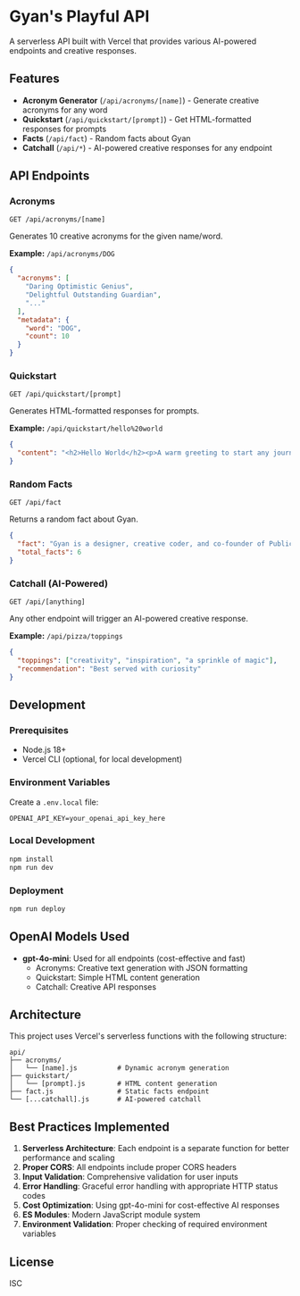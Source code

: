 # Gyan's Playful API

A serverless API built with Vercel that provides various AI-powered endpoints and creative responses.

## Features

- **Acronym Generator** (`/api/acronyms/[name]`) - Generate creative acronyms for any word
- **Quickstart** (`/api/quickstart/[prompt]`) - Get HTML-formatted responses for prompts
- **Facts** (`/api/fact`) - Random facts about Gyan
- **Catchall** (`/api/*`) - AI-powered creative responses for any endpoint

## API Endpoints

### Acronyms
```
GET /api/acronyms/[name]
```
Generates 10 creative acronyms for the given name/word.

**Example:** `/api/acronyms/DOG`
```json
{
  "acronyms": [
    "Daring Optimistic Genius",
    "Delightful Outstanding Guardian",
    "..."
  ],
  "metadata": {
    "word": "DOG",
    "count": 10
  }
}
```

### Quickstart
```
GET /api/quickstart/[prompt]
```
Generates HTML-formatted responses for prompts.

**Example:** `/api/quickstart/hello%20world`
```json
{
  "content": "<h2>Hello World</h2><p>A warm greeting to start any journey...</p>"
}
```

### Random Facts
```
GET /api/fact
```
Returns a random fact about Gyan.

```json
{
  "fact": "Gyan is a designer, creative coder, and co-founder of Public Knowledge Studio.",
  "total_facts": 6
}
```

### Catchall (AI-Powered)
```
GET /api/[anything]
```
Any other endpoint will trigger an AI-powered creative response.

**Example:** `/api/pizza/toppings`
```json
{
  "toppings": ["creativity", "inspiration", "a sprinkle of magic"],
  "recommendation": "Best served with curiosity"
}
```

## Development

### Prerequisites
- Node.js 18+
- Vercel CLI (optional, for local development)

### Environment Variables
Create a `.env.local` file:
```
OPENAI_API_KEY=your_openai_api_key_here
```

### Local Development
```bash
npm install
npm run dev
```

### Deployment
```bash
npm run deploy
```

## OpenAI Models Used

- **gpt-4o-mini**: Used for all endpoints (cost-effective and fast)
  - Acronyms: Creative text generation with JSON formatting
  - Quickstart: Simple HTML content generation
  - Catchall: Creative API responses

## Architecture

This project uses Vercel's serverless functions with the following structure:

```
api/
├── acronyms/
│   └── [name].js          # Dynamic acronym generation
├── quickstart/
│   └── [prompt].js        # HTML content generation
├── fact.js                # Static facts endpoint
└── [...catchall].js       # AI-powered catchall
```

## Best Practices Implemented

1. **Serverless Architecture**: Each endpoint is a separate function for better performance and scaling
2. **Proper CORS**: All endpoints include proper CORS headers
3. **Input Validation**: Comprehensive validation for user inputs
4. **Error Handling**: Graceful error handling with appropriate HTTP status codes
5. **Cost Optimization**: Using gpt-4o-mini for cost-effective AI responses
6. **ES Modules**: Modern JavaScript module system
7. **Environment Validation**: Proper checking of required environment variables

## License

ISC